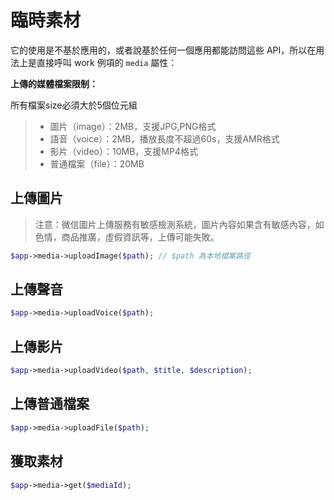 # 臨時素材

它的使用是不基於應用的，或者說基於任何一個應用都能訪問這些 API，所以在用法上是直接呼叫 work 例項的 `media` 屬性：

**上傳的媒體檔案限制：**

所有檔案size必須大於5個位元組

>  - 圖片（image）：2MB，支援JPG,PNG格式
>  - 語音（voice）：2MB，播放長度不超過60s，支援AMR格式
>  - 影片（video）：10MB，支援MP4格式
>  - 普通檔案（file）：20MB

## 上傳圖片

> 注意：微信圖片上傳服務有敏感檢測系統，圖片內容如果含有敏感內容，如色情，商品推廣，虛假資訊等，上傳可能失敗。

```php
$app->media->uploadImage($path); // $path 為本地檔案路徑
```

## 上傳聲音

```php
$app->media->uploadVoice($path);
```

## 上傳影片

```php
$app->media->uploadVideo($path, $title, $description);
```

## 上傳普通檔案

```php
$app->media->uploadFile($path);
```

## 獲取素材

```php
$app->media->get($mediaId);
```